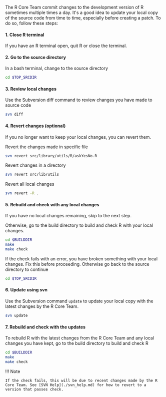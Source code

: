 The R Core Team commit changes to the development version of R sometimes
multiple times a day. It's a good idea to update your local copy of the source
code from time to time, especially before creating a patch. To do so, follow
these steps:

#### 1. Close R terminal

If you have an R terminal open, quit R or close the terminal.

#### 2. Go to the source directory

In a bash terminal, change to the source directory

```bash
cd $TOP_SRCDIR
```

#### 3. Review local changes

Use the Subversion diff command to review changes you have made to source code

```bash
svn diff
```

#### 4. Revert changes (optional)

If you no longer want to keep your local changes, you can revert them.

Revert the changes made in specific file

```bash
svn revert src/library/utils/R/askYesNo.R
```

Revert changes in a directory

```bash
svn revert src/lib/utils
```

Revert all local changes

```bash
svn revert -R .
```

#### 5. Rebuild and check with any local changes

If you have no local changes remaining, skip to the next step.

Otherwise, go to the build directory to build and check R with your local
changes.

```bash
cd $BUILDDIR
make
make check
```

If the check fails with an error, you have broken something with your local
changes. Fix this before proceeding. Otherwise go back to the source directory
to continue

```bash
cd $TOP_SRCDIR
```

#### 6. Update using svn

Use the Subversion command `update` to update your local copy with the latest
changes by the R Core Team.

```bash
svn update
```

#### 7.  Rebuild and check with the updates

To rebuild R with the latest changes from the R Core Team and any local changes
you have kept, go to the build directory to build and check R

```bash
cd $BUILDDIR
make
make check
```


!!! Note

    If the check fails, this will be due to recent changes made by the R Core Team. See [SVN Help](./svn_help.md) for how to revert to a version that passes check.
